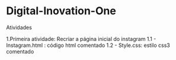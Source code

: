 # Digital-Inovation-One
Atividades 

1.Primeira atividade: Recriar a página inicial do instagram
          1.1 - Instagram.html : código html comentado
          1.2 - Style.css: estilo css3 comentado
